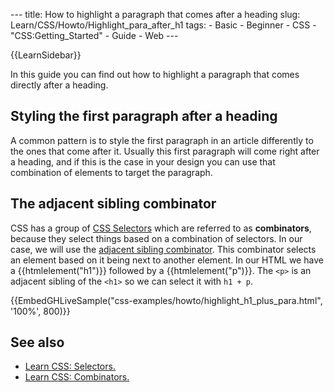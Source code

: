 --- title: How to highlight a paragraph that comes after a heading slug: Learn/CSS/Howto/Highlight\_para\_after\_h1 tags: - Basic - Beginner - CSS - "CSS:Getting\_Started" - Guide - Web ---

{{LearnSidebar}}

In this guide you can find out how to highlight a paragraph that comes directly after a heading.

Styling the first paragraph after a heading
-------------------------------------------

A common pattern is to style the first paragraph in an article differently to the ones that come after it. Usually this first paragraph will come right after a heading, and if this is the case in your design you can use that combination of elements to target the paragraph.

The adjacent sibling combinator
-------------------------------

CSS has a group of [CSS Selectors](/en-US/docs/Web/CSS/CSS_Selectors) which are referred to as **combinators**, because they select things based on a combination of selectors. In our case, we will use the [adjacent sibling combinator](/en-US/docs/Web/CSS/Adjacent_sibling_combinator). This combinator selects an element based on it being next to another element. In our HTML we have a {{htmlelement("h1")}} followed by a {{htmlelement("p")}}. The `<p>` is an adjacent sibling of the `<h1>` so we can select it with `h1 + p`.

{{EmbedGHLiveSample("css-examples/howto/highlight\_h1\_plus\_para.html", '100%', 800)}}

See also
--------

-   [Learn CSS: Selectors.](/en-US/docs/Learn/CSS/Building_blocks/Selectors)
-   [Learn CSS: Combinators.](/en-US/docs/Learn/CSS/Building_blocks/Selectors/Combinators)
